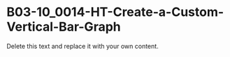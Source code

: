 

# B03-10_0014-HT-Create-a-Custom-Vertical-Bar-Graph

Delete this text and replace it with your own content.
